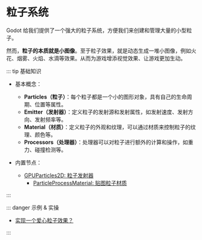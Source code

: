 # 粒子系统

Godot 给我们提供了一个强大的粒子系统，方便我们来创建和管理大量的小型粒子。

然而，**粒子的本质就是小图像**。至于粒子效果，就是动态生成一堆小图像，例如火花、烟雾、火焰、水滴等效果。从而为游戏增添视觉效果、让游戏更加生动。

::: tip 基础知识

-   基本概念：

    -   **Particles（粒子）**：每个粒子都是一个小的图形对象，具有自己的生命周期、位置等属性。
    -   **Emitter（发射器）**：定义粒子的发射源和发射属性，如发射速度、发射方向、发射频率等。
    -   **Material（材质）**：定义粒子的外观和纹理，可以通过材质来控制粒子的纹理、颜色等。
    -   **Processors（处理器）**：处理器可以对粒子进行额外的计算和操作，如重力、碰撞检测等。

-   内置节点：

    -   [GPUParticles2D: 粒子发射器](../nodes/particle/gpuparticles2d.md)
        -   [ParticleProcessMaterial: 贴图粒子材质](../nodes/particle/particle-process-material.md)

:::

::: danger 示例 & 实操

-   [实现一个爱心粒子效果？](./particle-love-demo.md)

:::
